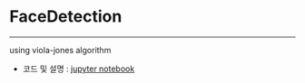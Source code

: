 # FaceDetection
-----
using viola-jones algorithm
* 코드 및 설명 : [jupyter notebook](https://github.com/K-flor/FaceDetection/blob/main/violajones_algorithm.ipynb)
